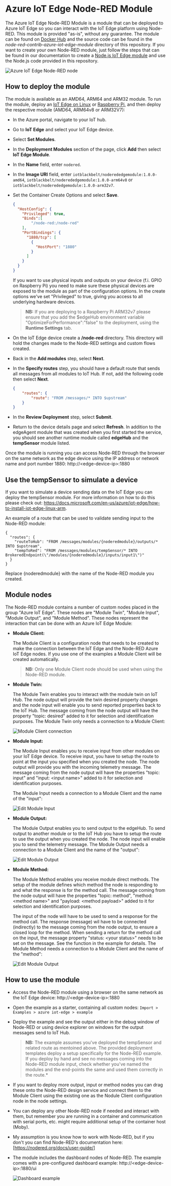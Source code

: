 # Azure IoT Edge Node-RED Module
The Azure IoT Edge Node-RED Module is a module that can be deployed to Azure IoT Edge so you can interact with the IoT Edge platform using Node-RED. This module is provided "as-is", without any guarantee. The module can be found on [Docker Hub](https://hub.docker.com/r/iotblackbelt/noderededgemodule/) and the source code can be found in the *node-red-contrib-azure-iot-edge-module* directory of this repository. If you want to create your own Node-RED module, just follow the steps that can be found in our documentation to create a [Node.js IoT Edge module](https://docs.microsoft.com/en-us/azure/iot-edge/tutorial-node-module) and use the Node.js code provided in this repository.

![Azure IoT Edge Node-RED node](images/screenshot.PNG)

## How to deploy the module

The module is available as an AMD64, ARM64 and ARM32 module. To run the module, deploy an [IoT Edge on Linux](https://docs.microsoft.com/en-us/azure/iot-edge/how-to-install-iot-edge-linux) or [Raspberry Pi](https://docs.microsoft.com/en-us/azure/iot-edge/how-to-install-iot-edge-linux-arm), and then deploy the respective module (AMD64, ARM64v8 or ARM32V7):

- In the Azure portal, navigate to your IoT hub.
- Go to **IoT Edge** and select your IoT Edge device.
- Select **Set Modules**.
- In the **Deployment Modules** section of the page, click **Add** then select **IoT Edge Module**.
- In the **Name** field, enter ```nodered```. 
- In the **Image URI** field, enter ```iotblackbelt/noderededgemodule:1.0.0-amd64```, ```iotblackbelt/noderededgemodule:1.0.0-arm64v8``` or ```iotblackbelt/noderededgemodule:1.0.0-arm32v7```. 
- Set the Container Create Options and select **Save**.
    ```json
    {
      "HostConfig": {
        "Privileged": true,
        "Binds":[
            "/node-red:/node-red"
        ],
        "PortBindings": {
          "1880/tcp": [
            {
              "HostPort": "1880"
            }
          ]
        }
      }
    }
    ```

  If you want to use physical inputs and outputs on your device (f.i. GPIO on Raspberry Pi) you need to make sure these physical devices are exposed to the module as part of the configuration options. In the create options we've set "Privileged" to true, giving you access to all underlying hardware devices.

  > **NB:** If you are deploying to a Raspberry Pi ARM32v7 please ensure that you add the $edgeHub environment variable "OptimizeForPerformance":"false" to the deployment, using the **Runtime Settings** tab.

- On the IoT Edge device create a **/node-red** directory. This directory will hold the changes made to the Node-RED settings and custom flows created.

- Back in the **Add modules** step, select **Next**.

- In the **Specify routes** step, you should have a default route that sends all messages from all modules to IoT Hub. If not, add the following code then select **Next**.

  ```json
  {
      "routes": {
          "route": "FROM /messages/* INTO $upstream"
      }
  }
  ```
- In the **Review Deployment** step, select **Submit**.

- Return to the device details page and select **Refresh**. In addition to the edgeAgent module that was created when you first started the service, you should see another runtime module called **edgeHub** and the **tempSensor** module listed. 

Once the module is running you can access Node-RED through the browser on the same network as the edge device using the IP address or network name and port number 1880: http://&#x3C;edge-device-ip&#x3E;:1880

## Use the tempSensor to simulate a device
If you want to simulate a device sending data on the IoT Edge you can deploy the tempSensor module. For more information on how to do this please check out: https://docs.microsoft.com/en-us/azure/iot-edge/how-to-install-iot-edge-linux-arm.

An example of a route that can be used to validate sending input to the Node-RED module:
```
{
  "routes": {
    "routeToHub": "FROM /messages/modules/{noderedmodule}/outputs/* INTO $upstream",
    "tempToRed": "FROM /messages/modules/tempSensor/* INTO BrokeredEndpoint(\"/modules/{noderedmodule}/inputs/input1\")"
  }
}
```
Replace {noderedmodule} with the name of the Node-RED module you created.

## Module nodes
The Node-RED module contains a number of custom nodes placed in the group "Azure IoT Edge". These nodes are "Module Twin", "Module Input", "Module Output", and "Module Method". These nodes represent the interaction that can be done with an Azure IoT Edge Module:

- **Module Client:**

  The Module Client is a configuration node that needs to be created to make the connection between the IoT Edge and the Node-RED Azure IoT Edge nodes. If you use one of the examples a Module Client will be created automatically.

  > **NB:** Only one Module Client node should be used when using the Node-RED module.

- **Module Twin:**

  The Module Twin enables you to interact with the module twin on IoT Hub. The node output will provide the twin desired property changes and the node input will enable you to send reported properties back to the IoT Hub. The message coming from the node output will have the property "topic: desired" added to it for selection and identification purposes.
  The Module Twin only needs a connection to a Module Client: 

  ![Module Client connection](images/edit-module-twin.PNG)

- **Module Input:**

  The Module Input enables you to receive input from other modules on your IoT Edge device. To receive input, you have to setup the route to point at the input you specified when you created the node. The node output will provide you with the incoming telemetry message. The message coming from the node output will have the properties "topic: input" and "input: &#x3C;input name&#x3E;" added to it for selection and identification purposes.

  The Module Input needs a connection to a Module Client and the name of the "input": 

  ![Edit Module Input](images/edit-module-input.PNG)

- **Module Output:**

  The Module Output enables you to send output to the edgeHub. To send output to another module or to the IoT Hub you have to setup the route to use the output when you created the node. The node input will enable you to send the telemetry message. 
  The Module Output needs a connection to a Module Client and the name of the "output":

  ![Edit Module Output](images/edit-module-output.PNG)

- **Module Method:**

  The Module Method enables you receive module direct methods. The setup of the module defines which method the node is responding to and what the response is for the method call. The message coming from the node output will have the properties "topic: method", "method: &#x3C;method name&#x3E;" and "payload: &#x3C;method payload&#x3E;" added to it for selection and identification purposes.

  The input of the node will have to be used to send a response for the method call. The response (message) wil have to be connected (indirectly) to the message coming from the node output, to ensure a closed loop for the method. When sending a return for the method call on the input, the message property "status: &#x3C;your status&#x3E;" needs to be set on the message. See the function in the example for details.
  The Module Method needs a connection to a Module Client and the name of the "method": 

  ![Edit Module Output](images/edit-module-method.PNG)


## How to use the module

- Access the Node-RED module using a browser on the same network as the IoT Edge device: http://&#x3C;edge-device-ip&#x3E;:1880
- Open the example as a starter, containing all custom nodes: ```Import > Examples > azure iot-edge > example```
- Deploy the example and see the output either in the debug window of Node-RED or using device explorer on windows for the output messages send to IoT Hub.
  > **NB:** The example assumes you've deployed the tempSensor and related route as mentoined above. The provided deployment templates deploy a setup specifically for the Node-RED example. If you deploy by hand and see no messages coming into the Node-RED module input, check whether you've named the modules and the end-points the same and used them correctly in the route.*
- If you want to deploy more output, input or method nodes you can drag these onto the Node-RED design service and connect them to the Module Client using the existing one as the Nodule Client configuration node in the node settings.
- You can deploy any other Node-RED node if needed and interact with them, but remember you are running in a container and communication with serial ports, etc. might require additional setup of the container host (Moby).
- My assumption is you know how to work with Node-RED, but if you don't you can find Node-RED's documentation here: [https://nodered.org/docs/user-guide/]
- The module includes the dashboard nodes of Node-RED. The example comes with a pre-configured dashboard example: http://&#x3C;edge-device-ip&#x3E;:1880/ui

  ![Dashboard example](images/dashboard.png)
